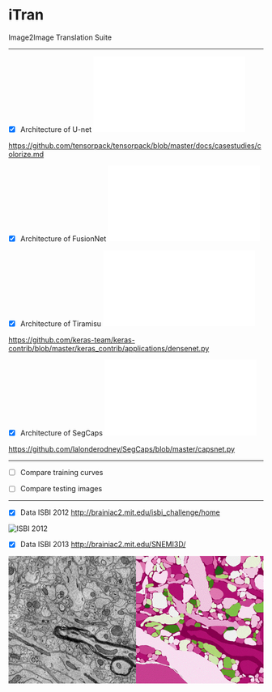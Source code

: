 # iTran
Image2Image Translation Suite

----------

- [x] Architecture of U-net ![Unet](architecture/Unet.pdf)

https://github.com/tensorpack/tensorpack/blob/master/docs/casestudies/colorize.md

- [x] Architecture of FusionNet ![FusionNet](architecture/FusionNet.pdf)

- [x] Architecture of Tiramisu ![Tiramisu](architecture/Tiramisu.pdf)

https://github.com/keras-team/keras-contrib/blob/master/keras_contrib/applications/densenet.py

- [x] Architecture of SegCaps ![SegCaps](architecture/SegCaps.pdf)

https://github.com/lalonderodney/SegCaps/blob/master/capsnet.py 

----------

- [ ] Compare training curves     

- [ ] Compare testing images

----------

- [x] Data ISBI 2012 http://brainiac2.mit.edu/isbi_challenge/home 

![ISBI 2012](data/isbi.gif#right)


- [x] Data ISBI 2013 http://brainiac2.mit.edu/SNEMI3D/

![ISBI 2013](data/stack_snemi_ac4.gif#right)
